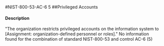 #NIST-800-53-AC-6 5
##Privileged Accounts
#### Description
"The organization restricts privileged accounts on the information system to [Assignment: organization-defined personnel or roles]."
No information found for the combination of standard NIST-800-53 and control AC-6 (5)
